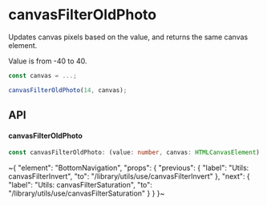 
# canvasFilterOldPhoto

Updates canvas pixels based on the value, and returns the same canvas element.

Value is from -40 to 40.

```ts
const canvas = ...;

canvasFilterOldPhoto(14, canvas);
```


## API

#### canvasFilterOldPhoto

```ts
const canvasFilterOldPhoto: (value: number, canvas: HTMLCanvasElement) => HTMLCanvasElement;
```


~{
  "element": "BottomNavigation",
  "props": {
    "previous": {
      "label": "Utils: canvasFilterInvert",
      "to": "/library/utils/use/canvasFilterInvert"
    },
    "next": {
      "label": "Utils: canvasFilterSaturation",
      "to": "/library/utils/use/canvasFilterSaturation"
    }
  }
}~
